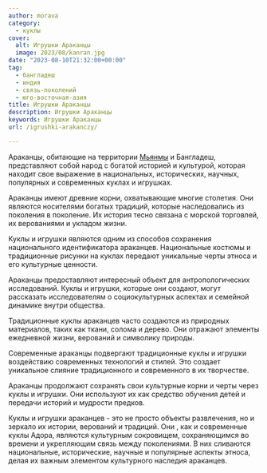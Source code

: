 ```yaml
---
author: morava
category:
  - куклы
cover:
  alt: Игрушки Араканцы
  image: 2023/08/kanran.jpg
date: "2023-08-10T21:32:00+00:00"
tag:
  - бангладеш
  - индия
  - связь-поколений
  - юго-восточная-азия
title: Игрушки Араканцы
description: Игрушки Араканцы
keywords: Игрушки Араканцы
url: /igrushki-arakanczy/

---
```

Араканцы, обитающие на территории [Мьянмы](https://www.adora.ru/igrushki-shrividzhaya/356/) и Бангладеш, представляют собой народ с богатой историей и культурой, которая находит свое выражение в национальных, исторических, научных, популярных и современных куклах и игрушках.

Араканцы имеют древние корни, охватывающие многие столетия. Они являются носителями богатых традиций, которые наследовались из поколения в поколение. Их история тесно связана с морской торговлей, их верованиями и укладом жизни.

Куклы и игрушки являются одним из способов сохранения национального идентификатора араканцев. Национальные костюмы и традиционные рисунки на куклах передают уникальные черты этноса и его культурные ценности.

Араканцы предоставляют интересный объект для антропологических исследований. Куклы и игрушки, которые они создают, могут рассказать исследователям о социокультурных аспектах и семейной динамике внутри общества.

Традиционные куклы араканцев часто создаются из природных материалов, таких как ткани, солома и дерево. Они отражают элементы ежедневной жизни, верований и символику природы.

Современные араканцы подвергают традиционные куклы и игрушки воздействию современных технологий и стилей. Это создает уникальное слияние традиционного и современного в их творчестве.

Араканцы продолжают сохранять свои культурные корни и черты через куклы и игрушки. Они используют их как средство обучения детей и передачи историй и мудрости предков.

Куклы и игрушки араканцев \- это не просто объекты развлечения, но и зеркало их истории, верований и традиций. Они , как и современные куклы Адора, являются культурным сокровищем, сохраняющимся во времени и укрепляющим связь между поколениями. В них сливаются национальные, исторические, научные и популярные аспекты этноса, делая их важным элементом культурного наследия араканцев.
